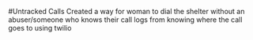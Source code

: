 #Untracked Calls
Created a way for woman to dial the shelter without an abuser/someone who knows their call logs from knowing where the call goes to using twilio
